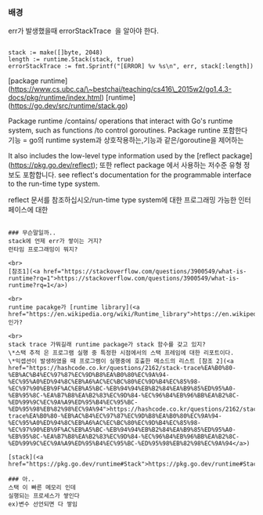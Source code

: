 ### 배경
err가 발생했을때 errorStackTrace  을 알아야 한다.

```

stack := make([]byte, 2048)
length := runtime.Stack(stack, true)
errorStackTrace := fmt.Sprintf("[ERROR] %v %s\n", err, stack[:length])

```
[package runtime](<a href="https://www.cs.ubc.ca/~bestchai/teaching/cs416_2015w2/go1.4.3-docs/pkg/runtime/index.html">https://www.cs.ubc.ca/\~bestchai/teaching/cs416\_2015w2/go1.4.3-docs/pkg/runtime/index.html</a>)
[runtime](<a href="https://go.dev/src/runtime/stack.go">https://go.dev/src/runtime/stack.go</a>)

Package runtime /contains/ operations that interact with Go's runtime system, such as functions /to control goroutines.
Package runtine 포함한다 기능 = go의 runtime system과 상호작용하는,기능과 같은/goroutine을 제어하는

It also includes the low-level type information used by the [reflect package](<a href="https://pkg.go.dev/reflect">https://pkg.go.dev/reflect</a>);
또한 reflect package 에서 사용하는 저수준 유형 정보도 포함합니다.
see reflect's documentation for the programmable interface to the run-time type system.

reflect 문서를 참조하십시오/run-time type system에 대한 프로그래밍 가능한 인터페이스에 대한
```

### 무슨말일까..
stack에 언제 err가 쌓이는 거지?
런타임 프로그래밍이 뭐지?

<br>
[참조1](<a href="https://stackoverflow.com/questions/3900549/what-is-runtime?rq=1">https://stackoverflow.com/questions/3900549/what-is-runtime?rq=1</a>)

<br>
runtime pacakge가 [runtime library](<a href="https://en.wikipedia.org/wiki/Runtime_library">https://en.wikipedia.org/wiki/Runtime\_library</a>)인가?

<br>
stack trace 가뭐길래 runtime package가 stack 함수를 갖고 있지?
\*스택 추적 은 프로그램 실행 중 특정한 시점에서의 스택 프레임에 대한 리포트이다.
\*익셉션이 발생하였을 때 프로그램이 실행중에 호출한 메소드의 리스트 [참조 2](<a href="https://hashcode.co.kr/questions/2162/stack-trace%EA%B0%80-%EB%AC%B4%EC%97%87%EC%9D%B8%EA%B0%80%EC%9A%94-%EC%95%A0%ED%94%8C%EB%A6%AC%EC%BC%80%EC%9D%B4%EC%85%98-%EC%97%90%EB%9F%AC%EB%A5%BC-%EB%94%94%EB%B2%84%EA%B9%85%ED%95%A0-%EB%95%8C-%EA%B7%B8%EA%B2%83%EC%9D%84-%EC%96%B4%EB%96%BB%EA%B2%8C-%ED%99%9C%EC%9A%A9%ED%95%B4%EC%95%BC-%ED%95%98%EB%82%98%EC%9A%94">https://hashcode.co.kr/questions/2162/stack-trace%EA%B0%80-%EB%AC%B4%EC%97%87%EC%9D%B8%EA%B0%80%EC%9A%94-%EC%95%A0%ED%94%8C%EB%A6%AC%EC%BC%80%EC%9D%B4%EC%85%98-%EC%97%90%EB%9F%AC%EB%A5%BC-%EB%94%94%EB%B2%84%EA%B9%85%ED%95%A0-%EB%95%8C-%EA%B7%B8%EA%B2%83%EC%9D%84-%EC%96%B4%EB%96%BB%EA%B2%8C-%ED%99%9C%EC%9A%A9%ED%95%B4%EC%95%BC-%ED%95%98%EB%82%98%EC%9A%94</a>)

[stack](<a href="https://pkg.go.dev/runtime#Stack">https://pkg.go.dev/runtime#Stack</a>)

### 아..
스택 이 빠른 메모리 인데
실행되는 프로세스가 쌓인다
ex)변수 선언되면 다 쌓임